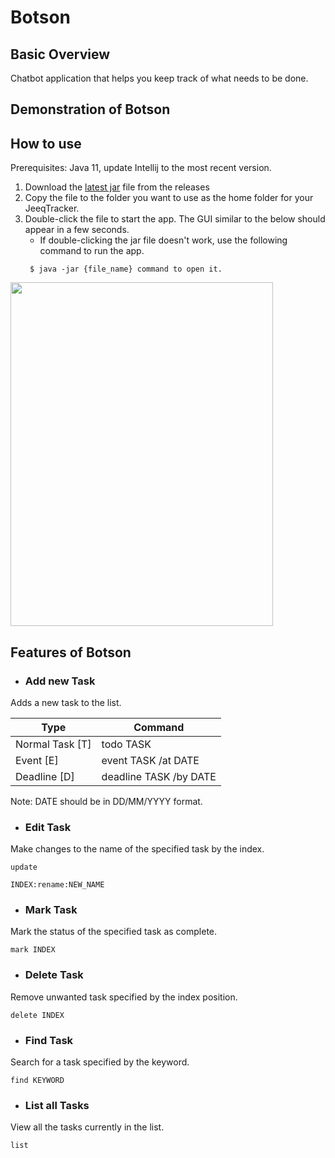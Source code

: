# Botson 

## Basic Overview
Chatbot application that helps you keep track of what needs to be done.


## Demonstration of Botson



## How to use
Prerequisites: Java 11, update Intellij to the most recent version.

1. Download the [latest jar](https://github.com/jicsontoh/Botson/releases) file from the releases
2. Copy the file to the folder you want to use as the home folder for your JeeqTracker. 
3. Double-click the file to start the app. The GUI similar to the below should appear in a few seconds.
   - If double-clicking the jar file doesn't work, use the following command to run the app.
   ```
    $ java -jar {file_name} command to open it.
    ```

<img height="550" src="src/main/resources/images/gui.png" width="420"/>

## Features of Botson

- ### Add new Task
Adds a new task to the list.

| Type            | Command                |
|-----------------|------------------------|
| Normal Task [T] | todo TASK              |
| Event       [E] | event TASK /at DATE    |
| Deadline    [D] | deadline TASK /by DATE |

Note: DATE should be in DD/MM/YYYY format.

- ### Edit Task

Make changes to the name of the specified task by the index.
```
update

INDEX:rename:NEW_NAME
```

- ### Mark Task

Mark the status of the specified task as complete.
```
mark INDEX
```

- ### Delete Task

Remove unwanted task specified by the index position.
```
delete INDEX
```

- ### Find Task

Search for a task specified by the keyword.
```
find KEYWORD
```

- ### List all Tasks

View all the tasks currently in the list.
```
list
```

